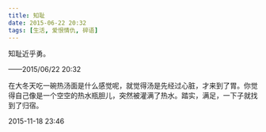 ```yaml
---
title: 知耻
date: 2015-06-22 20:32
tags: [生活, 爱恨情仇, 碎语]
---
```

知耻近乎勇。


<!--more-->


——2015/06/22 20:32

在大冬天吃一碗热汤面是什么感觉呢，就觉得汤是先经过心脏，才来到了胃。你觉得自己像是一个空空的热水瓶胆儿，突然被灌满了热水。踏实，满足，一下子就找到了归宿。

2015-11-18 23:46
